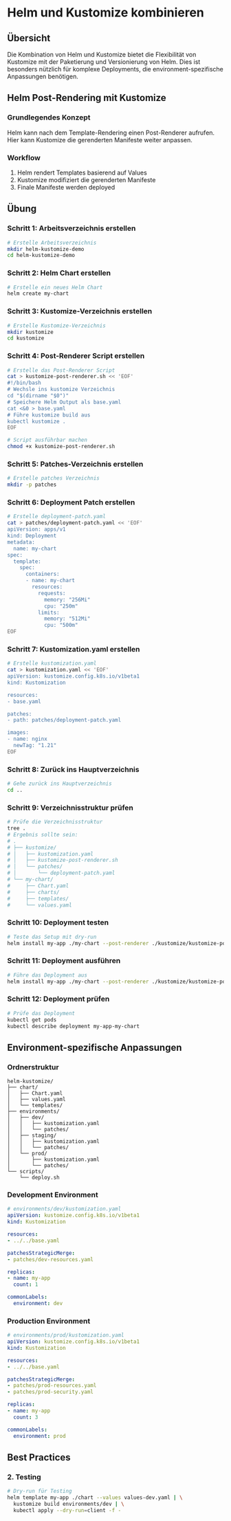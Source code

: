 # Helm und Kustomize kombinieren

## Übersicht

Die Kombination von Helm und Kustomize bietet die Flexibilität von Kustomize mit der Paketierung und Versionierung von Helm. Dies ist besonders nützlich für komplexe Deployments, die environment-spezifische Anpassungen benötigen.

## Helm Post-Rendering mit Kustomize

### Grundlegendes Konzept

Helm kann nach dem Template-Rendering einen Post-Renderer aufrufen. Hier kann Kustomize die gerenderten Manifeste weiter anpassen.

### Workflow

1. Helm rendert Templates basierend auf Values
2. Kustomize modifiziert die gerenderten Manifeste
3. Finale Manifeste werden deployed

## Übung 

### Schritt 1: Arbeitsverzeichnis erstellen

```bash
# Erstelle Arbeitsverzeichnis
mkdir helm-kustomize-demo
cd helm-kustomize-demo
```

### Schritt 2: Helm Chart erstellen

```bash
# Erstelle ein neues Helm Chart
helm create my-chart
```

### Schritt 3: Kustomize-Verzeichnis erstellen

```bash
# Erstelle Kustomize-Verzeichnis
mkdir kustomize
cd kustomize
```

### Schritt 4: Post-Renderer Script erstellen

```bash
# Erstelle das Post-Renderer Script
cat > kustomize-post-renderer.sh << 'EOF'
#!/bin/bash
# Wechsle ins kustomize Verzeichnis
cd "$(dirname "$0")"
# Speichere Helm Output als base.yaml
cat <&0 > base.yaml
# Führe kustomize build aus
kubectl kustomize .
EOF

# Script ausführbar machen
chmod +x kustomize-post-renderer.sh
```

### Schritt 5: Patches-Verzeichnis erstellen

```bash
# Erstelle patches Verzeichnis
mkdir -p patches
```

### Schritt 6: Deployment Patch erstellen

```bash
# Erstelle deployment-patch.yaml
cat > patches/deployment-patch.yaml << 'EOF'
apiVersion: apps/v1
kind: Deployment
metadata:
  name: my-chart
spec:
  template:
    spec:
      containers:
      - name: my-chart
        resources:
          requests:
            memory: "256Mi"
            cpu: "250m"
          limits:
            memory: "512Mi"
            cpu: "500m"
EOF
```

### Schritt 7: Kustomization.yaml erstellen

```bash
# Erstelle kustomization.yaml
cat > kustomization.yaml << 'EOF'
apiVersion: kustomize.config.k8s.io/v1beta1
kind: Kustomization

resources:
- base.yaml

patches:
- path: patches/deployment-patch.yaml

images:
- name: nginx
  newTag: "1.21"
EOF
```

### Schritt 8: Zurück ins Hauptverzeichnis

```bash
# Gehe zurück ins Hauptverzeichnis
cd ..
```

### Schritt 9: Verzeichnisstruktur prüfen

```bash
# Prüfe die Verzeichnisstruktur
tree .
# Ergebnis sollte sein:
# .
# ├── kustomize/
# │   ├── kustomization.yaml
# │   ├── kustomize-post-renderer.sh
# │   └── patches/
# │       └── deployment-patch.yaml
# └── my-chart/
#     ├── Chart.yaml
#     ├── charts/
#     ├── templates/
#     └── values.yaml
```

### Schritt 10: Deployment testen

```bash
# Teste das Setup mit dry-run
helm install my-app ./my-chart --post-renderer ./kustomize/kustomize-post-renderer.sh --dry-run --debug
```

### Schritt 11: Deployment ausführen

```bash
# Führe das Deployment aus
helm install my-app ./my-chart --post-renderer ./kustomize/kustomize-post-renderer.sh
```

### Schritt 12: Deployment prüfen

```bash
# Prüfe das Deployment
kubectl get pods
kubectl describe deployment my-app-my-chart
```

## Environment-spezifische Anpassungen

### Ordnerstruktur

```
helm-kustomize/
├── chart/
│   ├── Chart.yaml
│   ├── values.yaml
│   └── templates/
├── environments/
│   ├── dev/
│   │   ├── kustomization.yaml
│   │   └── patches/
│   ├── staging/
│   │   ├── kustomization.yaml
│   │   └── patches/
│   └── prod/
│       ├── kustomization.yaml
│       └── patches/
└── scripts/
    └── deploy.sh
```

### Development Environment

```yaml
# environments/dev/kustomization.yaml
apiVersion: kustomize.config.k8s.io/v1beta1
kind: Kustomization

resources:
- ../../base.yaml

patchesStrategicMerge:
- patches/dev-resources.yaml

replicas:
- name: my-app
  count: 1

commonLabels:
  environment: dev
```

### Production Environment

```yaml
# environments/prod/kustomization.yaml
apiVersion: kustomize.config.k8s.io/v1beta1
kind: Kustomization

resources:
- ../../base.yaml

patchesStrategicMerge:
- patches/prod-resources.yaml
- patches/prod-security.yaml

replicas:
- name: my-app
  count: 3

commonLabels:
  environment: prod
```


## Best Practices


### 2. Testing

```bash
# Dry-run für Testing
helm template my-app ./chart --values values-dev.yaml | \
  kustomize build environments/dev | \
  kubectl apply --dry-run=client -f -
```





